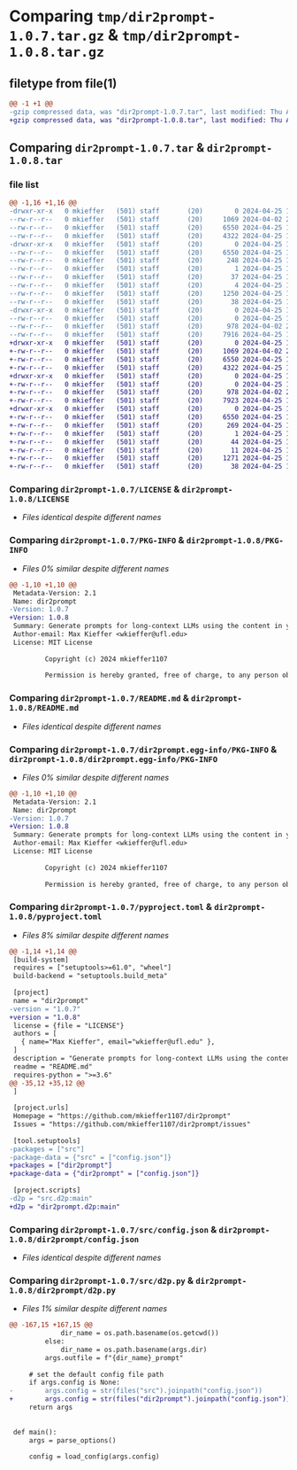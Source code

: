# Comparing `tmp/dir2prompt-1.0.7.tar.gz` & `tmp/dir2prompt-1.0.8.tar.gz`

## filetype from file(1)

```diff
@@ -1 +1 @@
-gzip compressed data, was "dir2prompt-1.0.7.tar", last modified: Thu Apr 25 17:14:06 2024, max compression
+gzip compressed data, was "dir2prompt-1.0.8.tar", last modified: Thu Apr 25 18:49:59 2024, max compression
```

## Comparing `dir2prompt-1.0.7.tar` & `dir2prompt-1.0.8.tar`

### file list

```diff
@@ -1,16 +1,16 @@
-drwxr-xr-x   0 mkieffer   (501) staff       (20)        0 2024-04-25 17:14:06.295281 dir2prompt-1.0.7/
--rw-r--r--   0 mkieffer   (501) staff       (20)     1069 2024-04-02 23:08:45.000000 dir2prompt-1.0.7/LICENSE
--rw-r--r--   0 mkieffer   (501) staff       (20)     6550 2024-04-25 17:14:06.295062 dir2prompt-1.0.7/PKG-INFO
--rw-r--r--   0 mkieffer   (501) staff       (20)     4322 2024-04-25 15:53:20.000000 dir2prompt-1.0.7/README.md
-drwxr-xr-x   0 mkieffer   (501) staff       (20)        0 2024-04-25 17:14:06.294823 dir2prompt-1.0.7/dir2prompt.egg-info/
--rw-r--r--   0 mkieffer   (501) staff       (20)     6550 2024-04-25 17:14:06.000000 dir2prompt-1.0.7/dir2prompt.egg-info/PKG-INFO
--rw-r--r--   0 mkieffer   (501) staff       (20)      248 2024-04-25 17:14:06.000000 dir2prompt-1.0.7/dir2prompt.egg-info/SOURCES.txt
--rw-r--r--   0 mkieffer   (501) staff       (20)        1 2024-04-25 17:14:06.000000 dir2prompt-1.0.7/dir2prompt.egg-info/dependency_links.txt
--rw-r--r--   0 mkieffer   (501) staff       (20)       37 2024-04-25 17:14:06.000000 dir2prompt-1.0.7/dir2prompt.egg-info/entry_points.txt
--rw-r--r--   0 mkieffer   (501) staff       (20)        4 2024-04-25 17:14:06.000000 dir2prompt-1.0.7/dir2prompt.egg-info/top_level.txt
--rw-r--r--   0 mkieffer   (501) staff       (20)     1250 2024-04-25 17:13:56.000000 dir2prompt-1.0.7/pyproject.toml
--rw-r--r--   0 mkieffer   (501) staff       (20)       38 2024-04-25 17:14:06.295333 dir2prompt-1.0.7/setup.cfg
-drwxr-xr-x   0 mkieffer   (501) staff       (20)        0 2024-04-25 17:14:06.294432 dir2prompt-1.0.7/src/
--rw-r--r--   0 mkieffer   (501) staff       (20)        0 2024-04-25 16:44:25.000000 dir2prompt-1.0.7/src/__init__.py
--rw-r--r--   0 mkieffer   (501) staff       (20)      978 2024-04-02 23:57:47.000000 dir2prompt-1.0.7/src/config.json
--rw-r--r--   0 mkieffer   (501) staff       (20)     7916 2024-04-25 16:39:29.000000 dir2prompt-1.0.7/src/d2p.py
+drwxr-xr-x   0 mkieffer   (501) staff       (20)        0 2024-04-25 18:49:59.735705 dir2prompt-1.0.8/
+-rw-r--r--   0 mkieffer   (501) staff       (20)     1069 2024-04-02 23:08:45.000000 dir2prompt-1.0.8/LICENSE
+-rw-r--r--   0 mkieffer   (501) staff       (20)     6550 2024-04-25 18:49:59.735471 dir2prompt-1.0.8/PKG-INFO
+-rw-r--r--   0 mkieffer   (501) staff       (20)     4322 2024-04-25 15:53:20.000000 dir2prompt-1.0.8/README.md
+drwxr-xr-x   0 mkieffer   (501) staff       (20)        0 2024-04-25 18:49:59.734146 dir2prompt-1.0.8/dir2prompt/
+-rw-r--r--   0 mkieffer   (501) staff       (20)        0 2024-04-25 16:44:25.000000 dir2prompt-1.0.8/dir2prompt/__init__.py
+-rw-r--r--   0 mkieffer   (501) staff       (20)      978 2024-04-02 23:57:47.000000 dir2prompt-1.0.8/dir2prompt/config.json
+-rw-r--r--   0 mkieffer   (501) staff       (20)     7923 2024-04-25 18:46:36.000000 dir2prompt-1.0.8/dir2prompt/d2p.py
+drwxr-xr-x   0 mkieffer   (501) staff       (20)        0 2024-04-25 18:49:59.735175 dir2prompt-1.0.8/dir2prompt.egg-info/
+-rw-r--r--   0 mkieffer   (501) staff       (20)     6550 2024-04-25 18:49:59.000000 dir2prompt-1.0.8/dir2prompt.egg-info/PKG-INFO
+-rw-r--r--   0 mkieffer   (501) staff       (20)      269 2024-04-25 18:49:59.000000 dir2prompt-1.0.8/dir2prompt.egg-info/SOURCES.txt
+-rw-r--r--   0 mkieffer   (501) staff       (20)        1 2024-04-25 18:49:59.000000 dir2prompt-1.0.8/dir2prompt.egg-info/dependency_links.txt
+-rw-r--r--   0 mkieffer   (501) staff       (20)       44 2024-04-25 18:49:59.000000 dir2prompt-1.0.8/dir2prompt.egg-info/entry_points.txt
+-rw-r--r--   0 mkieffer   (501) staff       (20)       11 2024-04-25 18:49:59.000000 dir2prompt-1.0.8/dir2prompt.egg-info/top_level.txt
+-rw-r--r--   0 mkieffer   (501) staff       (20)     1271 2024-04-25 17:32:20.000000 dir2prompt-1.0.8/pyproject.toml
+-rw-r--r--   0 mkieffer   (501) staff       (20)       38 2024-04-25 18:49:59.735753 dir2prompt-1.0.8/setup.cfg
```

### Comparing `dir2prompt-1.0.7/LICENSE` & `dir2prompt-1.0.8/LICENSE`

 * *Files identical despite different names*

### Comparing `dir2prompt-1.0.7/PKG-INFO` & `dir2prompt-1.0.8/PKG-INFO`

 * *Files 0% similar despite different names*

```diff
@@ -1,10 +1,10 @@
 Metadata-Version: 2.1
 Name: dir2prompt
-Version: 1.0.7
+Version: 1.0.8
 Summary: Generate prompts for long-context LLMs using the content in your directory
 Author-email: Max Kieffer <wkieffer@ufl.edu>
 License: MIT License
         
         Copyright (c) 2024 mkieffer1107
         
         Permission is hereby granted, free of charge, to any person obtaining a copy
```

### Comparing `dir2prompt-1.0.7/README.md` & `dir2prompt-1.0.8/README.md`

 * *Files identical despite different names*

### Comparing `dir2prompt-1.0.7/dir2prompt.egg-info/PKG-INFO` & `dir2prompt-1.0.8/dir2prompt.egg-info/PKG-INFO`

 * *Files 0% similar despite different names*

```diff
@@ -1,10 +1,10 @@
 Metadata-Version: 2.1
 Name: dir2prompt
-Version: 1.0.7
+Version: 1.0.8
 Summary: Generate prompts for long-context LLMs using the content in your directory
 Author-email: Max Kieffer <wkieffer@ufl.edu>
 License: MIT License
         
         Copyright (c) 2024 mkieffer1107
         
         Permission is hereby granted, free of charge, to any person obtaining a copy
```

### Comparing `dir2prompt-1.0.7/pyproject.toml` & `dir2prompt-1.0.8/pyproject.toml`

 * *Files 8% similar despite different names*

```diff
@@ -1,14 +1,14 @@
 [build-system]
 requires = ["setuptools>=61.0", "wheel"]
 build-backend = "setuptools.build_meta"
 
 [project]
 name = "dir2prompt"
-version = "1.0.7"
+version = "1.0.8"
 license = {file = "LICENSE"}
 authors = [
   { name="Max Kieffer", email="wkieffer@ufl.edu" },
 ]
 description = "Generate prompts for long-context LLMs using the content in your directory"
 readme = "README.md"
 requires-python = ">=3.6"
@@ -35,12 +35,12 @@
 ]
 
 [project.urls]
 Homepage = "https://github.com/mkieffer1107/dir2prompt"
 Issues = "https://github.com/mkieffer1107/dir2prompt/issues"
 
 [tool.setuptools]
-packages = ["src"]
-package-data = {"src" = ["config.json"]}
+packages = ["dir2prompt"]
+package-data = {"dir2prompt" = ["config.json"]}
 
 [project.scripts]
-d2p = "src.d2p:main"
+d2p = "dir2prompt.d2p:main"
```

### Comparing `dir2prompt-1.0.7/src/config.json` & `dir2prompt-1.0.8/dir2prompt/config.json`

 * *Files identical despite different names*

### Comparing `dir2prompt-1.0.7/src/d2p.py` & `dir2prompt-1.0.8/dir2prompt/d2p.py`

 * *Files 1% similar despite different names*

```diff
@@ -167,15 +167,15 @@
             dir_name = os.path.basename(os.getcwd()) 
         else:
             dir_name = os.path.basename(args.dir)
         args.outfile = f"{dir_name}_prompt"
 
     # set the default config file path 
     if args.config is None:
-        args.config = str(files("src").joinpath("config.json"))
+        args.config = str(files("dir2prompt").joinpath("config.json"))
     return args
 
 
 def main():
     args = parse_options()
 
     config = load_config(args.config)
```

